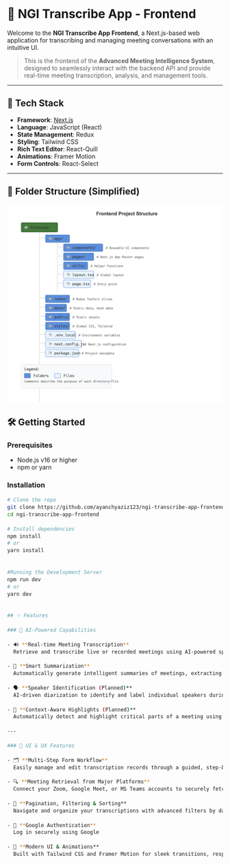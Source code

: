 
# 📝 NGI Transcribe App - Frontend

Welcome to the **NGI Transcribe App Frontend**, a Next.js-based web application for transcribing and managing meeting conversations with an intuitive UI.

> This is the frontend of the **Advanced Meeting Intelligence System**, designed to seamlessly interact with the backend API and provide real-time meeting transcription, analysis, and management tools.

---

## 🚀 Tech Stack

- **Framework**: [Next.js](https://nextjs.org/)
- **Language**: JavaScript (React)
- **State Management**: Redux
- **Styling**: Tailwind CSS
- **Rich Text Editor**: React-Quill
- **Animations**: Framer Motion
- **Form Controls**: React-Select

---

## 📁 Folder Structure (Simplified)

<img src="./public/frontend_structure.png" alt="NGI Transcribe App Frontend Structure" width="800"/>

## 🛠️ Getting Started

### Prerequisites

- Node.js v16 or higher
- npm or yarn

### Installation

```bash
# Clone the repo
git clone https://github.com/ayanchyaziz123/ngi-transcribe-app-frontend.git
cd ngi-transcribe-app-frontend

# Install dependencies
npm install
# or
yarn install


#Running the Development Server
npm run dev
# or
yarn dev


## ✨ Features

### 🤖 AI-Powered Capabilities

- 🔊 **Real-time Meeting Transcription**  
  Retrieve and transcribe live or recorded meetings using AI-powered speech recognition with support for **Zoom**, **Google Meet**, and **Microsoft Teams**.

- 🧠 **Smart Summarization**  
  Automatically generate intelligent summaries of meetings, extracting key points, decisions, and action items.

- 🗣️ **Speaker Identification (Planned)**  
  AI-driven diarization to identify and label individual speakers during meetings.

- 🧠 **Context-Aware Highlights (Planned)**  
  Automatically detect and highlight critical parts of a meeting using semantic analysis.

---

### 🧩 UI & UX Features

- 🗂️ **Multi-Step Form Workflow**  
  Easily manage and edit transcription records through a guided, step-by-step interface.

- 🔍 **Meeting Retrieval from Major Platforms**  
  Connect your Zoom, Google Meet, or MS Teams accounts to securely fetch and sync past meetings for processing.

- 📅 **Pagination, Filtering & Sorting**  
  Navigate and organize your transcriptions with advanced filters by date, speaker, or platform.

- 🔐 **Google Authentication**  
  Log in securely using Google

- 🎨 **Modern UI & Animations**  
  Built with Tailwind CSS and Framer Motion for sleek transitions, responsiveness, and a great user experience.



